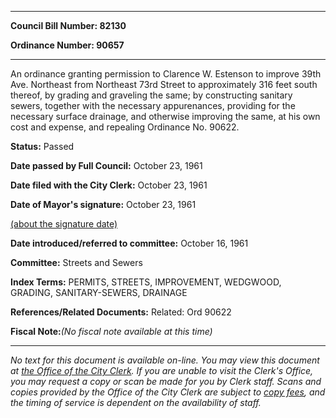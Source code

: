 

********

**Council Bill Number: 82130**
   
**Ordinance Number: 90657**
********

 An ordinance granting permission to Clarence W. Estenson to improve 39th Ave. Northeast from Northeast 73rd Street to approximately 316 feet south thereof, by grading and graveling the same; by constructing sanitary sewers, together with the necessary appurenances, providing for the necessary surface drainage, and otherwise improving the same, at his own cost and expense, and repealing Ordinance No. 90622.

**Status:** Passed
   
**Date passed by Full Council:** October 23, 1961
   
**Date filed with the City Clerk:** October 23, 1961
   
**Date of Mayor's signature:** October 23, 1961
   
[(about the signature date)](/~public/approvaldate.htm)
   
   
   
**Date introduced/referred to committee:** October 16, 1961
   
**Committee:** Streets and Sewers
   
   
**Index Terms:** PERMITS, STREETS, IMPROVEMENT, WEDGWOOD, GRADING, SANITARY-SEWERS, DRAINAGE

**References/Related Documents:** Related: Ord 90622

**Fiscal Note:**_(No fiscal note available at this time)_
********

_No text for this document is available on-line. You may view this document at [the Office of the City Clerk](http://www.seattle.gov/leg/clerk/contactUs.htm). If you are unable to visit the Clerk's Office, you may request a copy or scan be made for you by Clerk staff. Scans and copies provided by the Office of the City Clerk are subject to [copy fees](http://clerk.seattle.gov/~public/clerkfees.htm), and the timing of service is dependent on the availability of staff._

